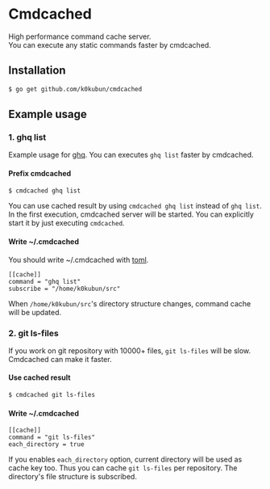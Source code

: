 # Cmdcached

High performance command cache server.  
You can execute any static commands faster by cmdcached.

## Installation

```bash
$ go get github.com/k0kubun/cmdcached
```

## Example usage

### 1. ghq list

Example usage for [ghq](https://github.com/motemen/ghq). You can executes `ghq list` faster by cmdcached.

#### Prefix cmdcached

```bash
$ cmdcached ghq list
```

You can use cached result by using `cmdcached ghq list` instead of `ghq list`.
In the first execution, cmdcached server will be started.
You can explicitly start it by just executing `cmdcached`.

#### Write ~/.cmdcached

You should write ~/.cmdcached with [toml](https://github.com/toml-lang/toml).

```
[[cache]]
command = "ghq list"
subscribe = "/home/k0kubun/src"
```

When `/home/k0kubun/src`'s directory structure changes,
command cache will be updated.

### 2. git ls-files

If you work on git repository with 10000+ files, `git ls-files` will be slow. Cmdcached can make it faster.

#### Use cached result

```bash
$ cmdcached git ls-files
```

#### Write ~/.cmdcached

```
[[cache]]
command = "git ls-files"
each_directory = true
```

If you enables `each_directory` option, current directory will be used as cache key too.
Thus you can cache `git ls-files` per repository. The directory's file structure is subscribed.
